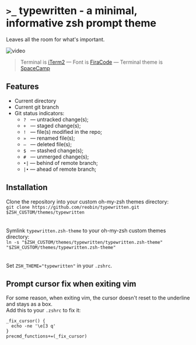 # ``>_`` typewritten - a minimal, informative zsh prompt theme
Leaves all the room for what's important.

<img align="center" src="https://raw.githubusercontent.com/reobin/typewritten/master/media/demo.gif" alt="video" />
  
> Terminal is [iTerm2](https://iterm2.com/) — Font is [FiraCode](https://github.com/tonsky/FiraCode) — Terminal theme is [SpaceCamp](https://github.com/reobin/spacecamp-iterm)

## Features
- Current directory
- Current git branch
- Git status indicators:
  - ``?``     &nbsp; — untracked change(s);
  - ``+``     &nbsp; — staged change(s);
  - ``!``     &nbsp; — file(s) modified in the repo;
  - ``»``     &nbsp; — renamed file(s);
  - ``—``     &nbsp; — deleted file(s);
  - ``$``     &nbsp; — stashed change(s);
  - ``#``     &nbsp; — unmerged change(s);
  - ``•|``    — behind of remote branch;
  - ``|•``    — ahead of remote branch;


## Installation

Clone the repository into your custom oh-my-zsh themes directory:\
``git clone https://github.com/reobin/typewritten.git $ZSH_CUSTOM/themes/typewritten``\
\
\
Symlink ``typewritten.zsh-theme`` to your oh-my-zsh custom themes directory:\
``ln -s "$ZSH_CUSTOM/themes/typewritten/typewritten.zsh-theme" "$ZSH_CUSTOM/themes/typewritten.zsh-theme"``\
\
\
Set ``ZSH_THEME="typewritten"`` in your ``.zshrc``.


## Prompt cursor fix when exiting vim
For some reason, when exiting vim, the cursor doesn't reset to the underline and stays as a box.\
Add this to your ``.zshrc`` to fix it:
```
_fix_cursor() {
  echo -ne '\e[3 q'
}
precmd_functions+=(_fix_cursor)
```
